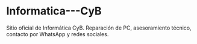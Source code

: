 # Informatica---CyB
Sitio oficial de Informática CyB. Reparación de PC, asesoramiento técnico, contacto por WhatsApp y redes sociales.
